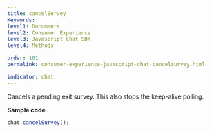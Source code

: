 ```yaml
---
title: cancelSurvey
Keywords:
level1: Documents
level2: Consumer Experience
level3: Javascript Chat SDK
level4: Methods

order: 101
permalink: consumer-experience-javascript-chat-cancelsurvey.html

indicator: chat
---
```


Cancels a pending exit survey. This also stops the keep-alive polling.

**Sample code**

```javascript
chat.cancelSurvey();
```
